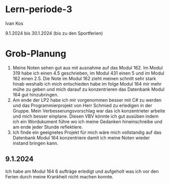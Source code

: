 # Lern-periode-3
Ivan Kos

9.1.2024 bis 30.1.2024 (bis zu den Sportferien)

# Grob-Planung
1. Meine Noten sehen gut aus mit ausnahme auf das Modul 162. Im Modul 319 habe ich einen 4.5 geschrieben, im Modul 431 einen 5 und im Modul 162 einen 2.5. Die Note im Modul 162 zieht meinen schnitt sehr stark hinab weshalb ich mich entschieden habe im folge Modul 164 mir mehr mühe zu geben und mich darauf zu konzentrieren das Datenbank Modul 164 gut hinzubringen.
2. Am ende der LP2 habe ich mir vorgenommen besser mit C# zu werden und das Programmierprojekt von Herr Schmied zu erledigen in der Gruppe. Mein Verbesserungsvorschlag war das ich konzentrieter arbeite und mich besser einplane. Diesen VBV könnte ich gut ausüben indem ich ein Wordukument führe wo ich meine Gedanken hineinschreibe und am ende jeder Stunde reflektiere.
3. Ich finde ein geeignetes Projekt für mich wäre mich vollstandig auf das Datenbank Modul 164 konzentriere damit ich meine Noten wieder instand bringen kann.

## 9.1.2024

Ich habe am Modul 164 6 aufträge erledigt und aufgeholt was ich vor den Ferien durch meine Krankheit nicht machen konnte. 
